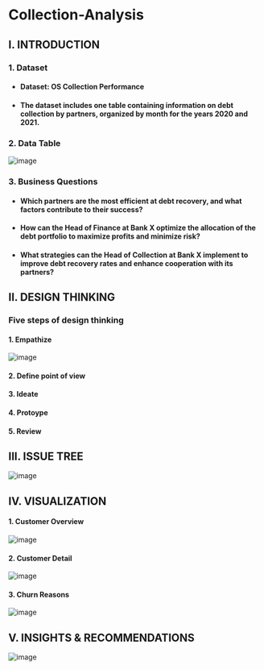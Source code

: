 # Collection-Analysis
## I. INTRODUCTION 
### 1. Dataset
- #### Dataset: OS Collection Performance
- #### The dataset includes one table containing information on debt collection by partners, organized by month for the years 2020 and 2021.
### 2. Data Table
![image](https://github.com/user-attachments/assets/11ae85e5-9234-4cad-b933-75e1625f0a97)
### 3. Business Questions
- #### Which partners are the most efficient at debt recovery, and what factors contribute to their success?
- #### How can the Head of Finance at Bank X optimize the allocation of the debt portfolio to maximize profits and minimize risk?
- #### What strategies can the Head of Collection at Bank X implement to improve debt recovery rates and enhance cooperation with its partners?
## II. DESIGN THINKING
### Five steps of design thinking
#### 1. Empathize
![image](https://github.com/user-attachments/assets/7695bfe3-4ecd-4ee0-a11d-7e9d6d0d9fa3)

#### 2. Define point of view

#### 3. Ideate

#### 4. Protoype

#### 5. Review


## III. ISSUE TREE
![image](https://github.com/nguyenhieu0516/User-Churn-Analysis/assets/135586659/3e0f3e7b-dd90-4318-bf37-a6d1a1b73bac)

## IV. VISUALIZATION
#### 1. Customer Overview
![image](https://github.com/nguyenhieu0516/User-Churn-Analysis/assets/135586659/4af9b15a-760c-4600-856b-ad1df6d976b3)
#### 2. Customer Detail
![image](https://github.com/nguyenhieu0516/User-Churn-Analysis/assets/135586659/4df3cf6d-58b1-4368-9670-1ce47d1878a2)
#### 3. Churn Reasons
![image](https://github.com/nguyenhieu0516/User-Churn-Analysis/assets/135586659/3147ad9b-9d68-4856-9a38-c47b2626f9a7)

## V. INSIGHTS & RECOMMENDATIONS
![image](https://github.com/nguyenhieu0516/User-Churn-Analysis/assets/135586659/933ac299-1d4f-418b-8869-7a46e8dcc0fa)
